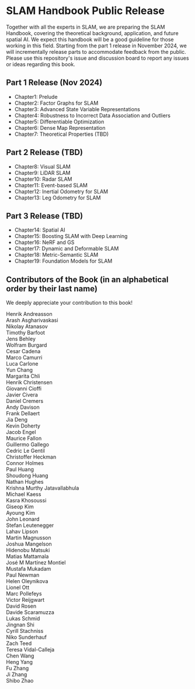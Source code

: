 # SLAM Handbook Public Release

Together with all the experts in SLAM, we are preparing the SLAM Handbook, covering the theoretical background, application, and future spatial AI. We expect this handbook will be a good guideline for those working in this field. Starting from the part 1 release in November 2024, we will incrementally release parts to accommodate feedback from the public. Please use this repository's issue and discussion board to report any issues or ideas regarding this book.

## Part 1 Release (Nov 2024)

* Chapter1: Prelude
* Chapter2: Factor Graphs for SLAM
* Chapter3: Advanced State Variable Representations
* Chapter4: Robustness to Incorrect Data Association and Outliers
* Chapter5: Differentiable Optimization
* Chapter6: Dense Map Representation
* Chapter7: Theoretical Properties (TBD)

## Part 2 Release (TBD)
* Chapter8: Visual SLAM
* Chapter9: LiDAR SLAM
* Chapter10: Radar SLAM
* Chapter11: Event-based SLAM
* Chapter12: Inertial Odometry for SLAM
* Chapter13: Leg Odometry for SLAM

## Part 3 Release (TBD)
* Chapter14: Spatial AI
* Chapter15: Boosting SLAM with Deep Learning
* Chapter16: NeRF and GS
* Chapter17: Dynamic and Deformable SLAM
* Chapter18: Metric-Semantic SLAM
* Chapter19: Foundation Models for SLAM

## Contributors of the Book (in an alphabetical order by their last name)

We deeply appreciate your contribution to this book!

Henrik Andreasson  
Arash Asgharivaskasi  
Nikolay Atanasov  
Timothy Barfoot  
Jens Behley  
Wolfram Burgard  
Cesar Cadena  
Marco Camurri  
Luca Carlone  
Yun Chang  
Margarita Chli  
Henrik Christensen  
Giovanni Cioffi  
Javier Civera  
Daniel Cremers  
Andy Davison  
Frank Dellaert  
Jia Deng  
Kevin Doherty  
Jacob Engel  
Maurice Fallon  
Guillermo Gallego  
Cedric Le Gentil  
Christoffer Heckman  
Connor Holmes  
Paul Huang  
Shoudong Huang  
Nathan Hughes  
Krishna Murthy Jatavallabhula  
Michael Kaess  
Kasra Khosoussi  
Giseop Kim  
Ayoung Kim  
John Leonard  
Stefan Leutenegger  
Lahav Lipson  
Martin Magnusson  
Joshua Mangelson  
Hidenobu Matsuki  
Matias Mattamala  
José M Martínez Montiel   
Mustafa Mukadam  
Paul Newman  
Helen Oleynikova  
Lionel Ott  
Marc Pollefeys  
Victor Reijgwart  
David Rosen  
Davide Scaramuzza  
Lukas Schmid  
Jingnan Shi  
Cyrill Stachniss  
Niko Sunderhauf  
Zach Teed  
Teresa Vidal-Calleja  
Chen Wang  
Heng Yang  
Fu Zhang  
Ji Zhang  
Shibo Zhao  
